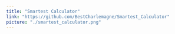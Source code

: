 ```yaml
---
title: "Smartest Calculator"
link: "https://github.com/BestCharlemagne/Smartest_Calculator"
picture: "./smartest_calculator.png"
---
```

